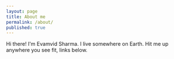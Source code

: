 ```yaml
---
layout: page
title: About me
permalink: /about/
published: true
---
```


Hi there!
I'm Evamvid Sharma.
I live somewhere on Earth. 
Hit me up anywhere you see fit, links below.